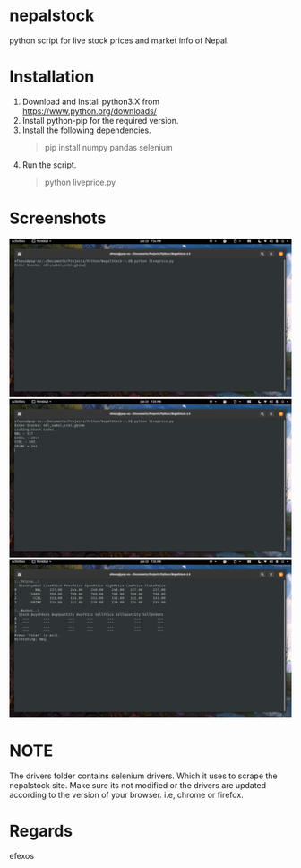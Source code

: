 # nepalstock
 python script for live stock prices and market info of Nepal.

# Installation 
 1. Download and Install python3.X from https://www.python.org/downloads/
 2. Install python-pip for the required version.
 3. Install the following dependencies.
    > pip install numpy pandas selenium
 4. Run the script.
    > python liveprice.py

# Screenshots
 ![alt text](https://github.com/efexos/nepalstock/blob/master/screenshots/sc_1.png?raw=true)
 ![alt text](https://github.com/efexos/nepalstock/blob/master/screenshots/sc_2.png?raw=true)
 ![alt text](https://github.com/efexos/nepalstock/blob/master/screenshots/sc_3.png?raw=true)

 # NOTE
 The drivers folder contains selenium drivers. Which
 it uses to scrape the nepalstock site. Make sure its not modified
 or the drivers are updated according to the version of your browser.
 i.e, chrome or firefox.

 # Regards
 efexos
